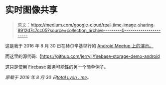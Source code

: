 # 实时图像共享

> 原文：<https://medium.com/google-cloud/real-time-image-sharing-8912d7c7cc05?source=collection_archive---------0----------------------->

这是我于 2016 年 8 月 30 日在赫尔辛基举行的 [Android Meetup 上的演示。](http://www.meetup.com/Helsinki-Android-Meetup/events/233253951/)

而这里的源代码:【https://github.com/jerryjj/firebase-storage-demo-android 

这只是使用 [Firebase](https://firebase.google.com/) 服务可能性的另一个简单例子。

*原载于 2016 年 8 月 30 日*[*total Lyon . me*](http://totallyon.me/2016/08/30/real-time-image-sharing/)*。*